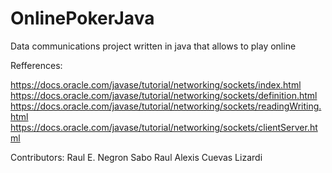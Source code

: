 # OnlinePokerJava
Data communications project written in java that allows to play online


Refferences:

https://docs.oracle.com/javase/tutorial/networking/sockets/index.html
https://docs.oracle.com/javase/tutorial/networking/sockets/definition.html
https://docs.oracle.com/javase/tutorial/networking/sockets/readingWriting.html
https://docs.oracle.com/javase/tutorial/networking/sockets/clientServer.html


Contributors:
Raul E. Negron Sabo
Raul Alexis Cuevas Lizardi

